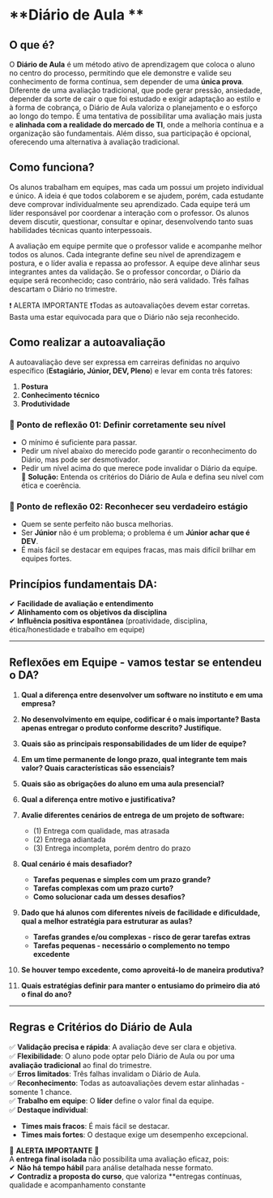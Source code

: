 # **Diário de Aula **

## **O que é?**
O **Diário de Aula** é um método ativo de aprendizagem que coloca o aluno no centro do processo, permitindo que ele demonstre e valide seu conhecimento de forma contínua, sem depender de uma **única prova**. Diferente de uma avaliação tradicional, que pode gerar pressão, ansiedade, depender da sorte de cair o que foi estudado e exigir adaptação ao estilo e à forma de cobrança, o Diário de Aula valoriza o planejamento e o esforço ao longo do tempo. É uma tentativa de possibilitar uma avaliação mais justa e **alinhada com a realidade do mercado de TI**, onde a melhoria contínua e a organização são fundamentais. Além disso, sua participação é opcional, oferecendo uma alternativa à avaliação tradicional.

## **Como funciona?**
Os alunos trabalham em equipes, mas cada um possui um projeto individual e único. A ideia é que todos colaborem e se ajudem, porém, cada estudante deve comprovar individualmente seu aprendizado. Cada equipe terá um líder responsável por coordenar a interação com o professor. Os alunos devem discutir, questionar, consultar e opinar, desenvolvendo tanto suas habilidades técnicas quanto interpessoais.

A avaliação em equipe permite que o professor valide e acompanhe melhor todos os alunos. Cada integrante define seu nível de aprendizagem e postura, e o líder avalia e repassa ao professor. A equipe deve alinhar seus integrantes antes da validação. Se o professor concordar, o Diário da equipe será reconhecido; caso contrário, não será validado. Três falhas descartam o Diário no trimestre.

❗ ALERTA IMPORTANTE ❗Todas as autoavaliações devem estar corretas. Basta uma estar equivocada para que o Diário não seja reconhecido.

## Como realizar a autoavaliação  

A autoavaliação deve ser expressa em carreiras definidas no arquivo específico (**Estagiário, Júnior, DEV, Pleno**) e levar em conta três fatores:  

1. **Postura**  
2. **Conhecimento técnico**  
3. **Produtividade**  

### 📌 Ponto de reflexão 01: Definir corretamente seu nível  
- O mínimo é suficiente para passar.  
- Pedir um nível abaixo do merecido pode garantir o reconhecimento do Diário, mas pode ser desmotivador.  
- Pedir um nível acima do que merece pode invalidar o Diário da equipe.  
🔹 **Solução:** Entenda os critérios do Diário de Aula e defina seu nível com ética e coerência.  

### 📌 Ponto de reflexão 02: Reconhecer seu verdadeiro estágio  
- Quem se sente perfeito não busca melhorias.  
- Ser **Júnior** não é um problema; o problema é um **Júnior achar que é DEV**.  
- É mais fácil se destacar em equipes fracas, mas mais difícil brilhar em equipes fortes.  

## Princípios fundamentais DA:
✔ **Facilidade de avaliação e entendimento**  
✔ **Alinhamento com os objetivos da disciplina**  
✔ **Influência positiva espontânea** (proatividade, disciplina, ética/honestidade e trabalho em equipe)  

---

## **Reflexões em Equipe - vamos testar se entendeu o DA?**
1. **Qual a diferença entre desenvolver um software no instituto e em uma empresa?**
2. **No desenvolvimento em equipe, codificar é o mais importante? Basta apenas entregar o produto conforme descrito? Justifique.**

3. **Quais são as principais responsabilidades de um líder de equipe?**
4. **Em um time permanente de longo prazo, qual integrante tem mais valor? Quais características são essenciais?**
5. **Quais são as obrigações do aluno em uma aula presencial?**

6. **Qual a diferença entre motivo e justificativa?**
  
7. **Avalie diferentes cenários de entrega de um projeto de software:**
   - (1) Entrega com qualidade, mas atrasada
   - (2) Entrega adiantada
   - (3) Entrega incompleta, porém dentro do prazo
8. **Qual cenário é mais desafiador?**
   - **Tarefas pequenas e simples com um prazo grande?**
   - **Tarefas complexas com um prazo curto?**
   - **Como solucionar cada um desses desafios?**
9. **Dado que há alunos com diferentes níveis de facilidade e dificuldade, qual a melhor estratégia para estruturar as aulas?**
   - **Tarefas grandes e/ou complexas - risco de gerar tarefas extras**
   - **Tarefas pequenas - necessário o complemento no tempo excedente**
10. **Se houver tempo excedente, como aproveitá-lo de maneira produtiva?**
     
11. **Quais estratégias definir para manter o entusiamo do primeiro dia ató o final do ano?**
---

## **Regras e Critérios do Diário de Aula**
✅ **Validação precisa e rápida**: A avaliação deve ser clara e objetiva.  
✅ **Flexibilidade**: O aluno pode optar pelo Diário de Aula ou por uma **avaliação tradicional** ao final do trimestre.  
✅ **Erros limitados**: Três falhas invalidam o Diário de Aula.  
✅ **Reconhecimento**: Todas as autoavaliações devem estar alinhadas - somente 1 chance.  
✅ **Trabalho em equipe**: O **líder** define o valor final da equipe.  
✅ **Destaque individual**:  
   - **Times mais fracos**: É mais fácil se destacar.  
   - **Times mais fortes**: O destaque exige um desempenho excepcional.  

🚨 **ALERTA IMPORTANTE** 🚨  
A **entrega final isolada** não possibilita uma avaliação eficaz, pois:  
✔ **Não há tempo hábil** para análise detalhada nesse formato.  
✔ **Contradiz a proposta do curso**, que valoriza **entregas contínuas, qualidade e acompanhamento constante

